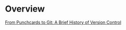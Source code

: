 # Overview
[From Punchcards to Git: A Brief History of Version Control](https://www.codemash.org/session-details/?id=144637)
